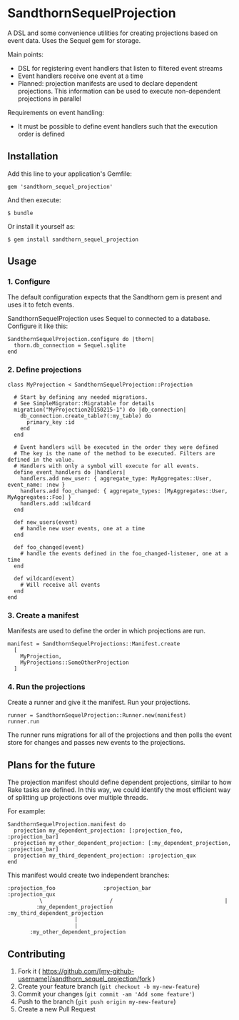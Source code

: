 # SandthornSequelProjection

A DSL and some convenience utilities for creating projections based on event data.
Uses the Sequel gem for storage.
 
Main points:

- DSL for registering event handlers that listen to filtered event streams
- Event handlers receive one event at a time
- Planned: projection manifests are used to declare dependent projections. This information can be used to execute
  non-dependent projections in parallel

Requirements on event handling:

- It must be possible to define event handlers such that the execution order is defined

## Installation

Add this line to your application's Gemfile:

    gem 'sandthorn_sequel_projection'

And then execute:

    $ bundle

Or install it yourself as:

    $ gem install sandthorn_sequel_projection

## Usage

### 1. Configure

The default configuration expects that the Sandthorn gem is present and uses it to fetch events.

SandthornSequelProjection uses Sequel to connected to a database. Configure it like this:

    SandthornSequelProjection.configure do |thorn|
      thorn.db_connection = Sequel.sqlite
    end
    
### 2. Define projections

    class MyProjection < SandthornSequelProjection::Projection

      # Start by defining any needed migrations.
      # See SimpleMigrator::Migratable for details
      migration("MyProjection20150215-1") do |db_connection|
        db_connection.create_table?(:my_table) do
          primary_key :id
        end
      end
      
      # Event handlers will be executed in the order they were defined
      # The key is the name of the method to be executed. Filters are defined in the value.
      # Handlers with only a symbol will execute for all events.
      define_event_handlers do |handlers|
        handlers.add new_user: { aggregate_type: MyAggregates::User, event_name: :new }
        handlers.add foo_changed: { aggregate_types: [MyAggregates::User, MyAggregates::Foo] }
        handlers.add :wildcard
      end 
        
      def new_users(event)
        # handle new user events, one at a time
      end
      
      def foo_changed(event)
        # handle the events defined in the foo_changed-listener, one at a time
      end
      
      def wildcard(event)
        # Will receive all events
      end
    end

### 3. Create a manifest

Manifests are used to define the order in which projections are run.

    manifest = SandthornSequelProjections::Manifest.create
      [
        MyProjection,
        MyProjections::SomeOtherProjection
      ]
  
### 4. Run the projections

Create a runner and give it the manifest. Run your projections.

    runner = SandthornSequelProjection::Runner.new(manifest)
    runner.run
    
The runner runs migrations for all of the projections and then 
polls the event store for changes and passes new events to the projections.

## Plans for the future

The projection manifest should define dependent projections, similar to how Rake tasks are defined.
In this way, we could identify the most efficient way of splitting up projections over multiple 
threads.

For example:

    SandthornSequelProjection.manifest do
      projection my_dependent_projection: [:projection_foo, :projection_bar]
      projection my_other_dependent_projection: [:my_dependent_projection, :projection_bar]
      projection my_third_dependent_projection: :projection_qux
    end

This manifest would create two independent branches:

    :projection_foo               :projection_bar               :projection_qux
              \                     /                                   |
             :my_dependent_projection                          :my_third_dependent_projection
                         |
                         |
           :my_other_dependent_projection
       
       
       


## Contributing

1. Fork it ( https://github.com/[my-github-username]/sandthorn_sequel_projection/fork )
2. Create your feature branch (`git checkout -b my-new-feature`)
3. Commit your changes (`git commit -am 'Add some feature'`)
4. Push to the branch (`git push origin my-new-feature`)
5. Create a new Pull Request
